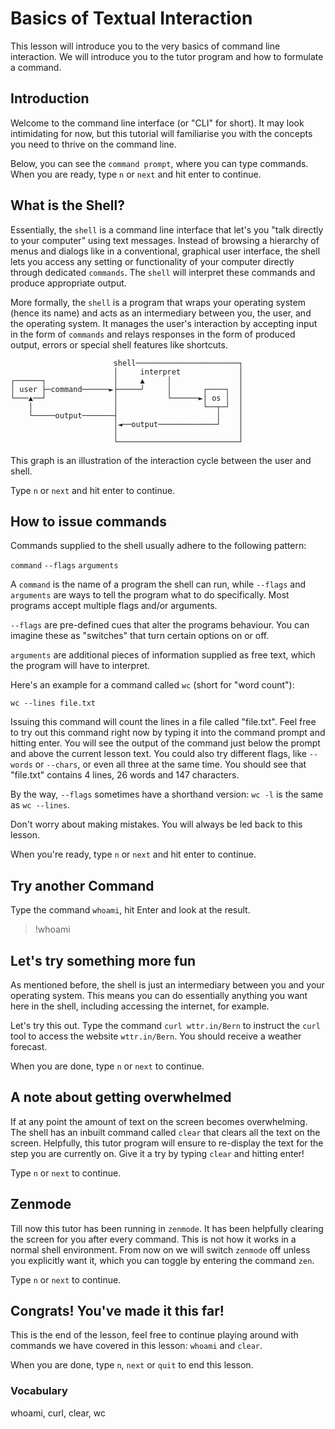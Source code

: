 # Basics of Textual Interaction

This lesson will introduce you to the very basics of command line interaction.
We will introduce you to the tutor program and how to formulate a command.

## Introduction

Welcome to the command line interface (or "CLI" for short). It may look
intimidating for now, but this tutorial will familiarise you with the concepts
you need to thrive on the command line.

Below, you can see the `command prompt`, where you can type commands. When you
are ready, type `n` or `next` and hit enter to continue.

## What is the Shell?

Essentially, the `shell` is a command line interface that let's you "talk
directly to your computer" using text messages. Instead of browsing a hierarchy
of menus and dialogs like in a conventional, graphical user interface, the
shell lets you access any setting or functionality of your computer directly
through dedicated `commands`. The `shell` will interpret these commands and
produce appropriate output.

More formally, the `shell` is a program that wraps your operating system (hence
its name) and acts as an intermediary between you, the user, and the operating
system. It manages the user's interaction by accepting input in the form of
`commands` and relays responses in the form of produced output, errors or
special shell features like shortcuts.

```
                       shell───────────────────────┐
                       │     interpret             │
┌──────┐               │     ▲     │               │
│ user ├─command──────►├─────┘     │       ┌────┐  │
└───▲──┘               │           └──────►│ os │  │
    │                  │                   └──┬─┘  │
    └─────output───────┤                      │    │
                       │◄──output─────────────┘    │
                       │                           │
                       └───────────────────────────┘
```

This graph is an illustration of the interaction cycle between the user and shell.

Type `n` or `next` and hit enter to continue.

## How to issue commands

Commands supplied to the shell usually adhere to the following pattern:

`command` `--flags` `arguments`

A `command` is the name of a program the shell can run, while `--flags` and
`arguments` are ways to tell the program what to do specifically. Most programs
accept multiple flags and/or arguments.

`--flags` are pre-defined cues that alter the programs behaviour. You can
imagine these as "switches" that turn certain options on or off.

`arguments` are additional pieces of information supplied as free text, which
the program will have to interpret.

Here's an example for a command called `wc` (short for "word count"):

`wc --lines file.txt`

Issuing this command will count the lines in a file called "file.txt". Feel
free to try out this command right now by typing it into the command prompt and
hitting enter. You will see the output of the command just below the prompt and
above the current lesson text. You could also try different flags, like
`--words` or `--chars`, or even all three at the same time. You should see that
"file.txt" contains 4 lines, 26 words and 147 characters.

By the way, `--flags` sometimes have a shorthand version: `wc -l` is the same as
`wc --lines`.

Don't worry about making mistakes. You will always be led back to this lesson.

When you're ready, type `n` or `next` and hit enter to continue.

## Try another Command

Type the command `whoami`, hit Enter and look at the result.

> !whoami

## Let's try something more fun

As mentioned before, the shell is just an intermediary between you and your
operating system. This means you can do essentially anything you want here in
the shell, including accessing the internet, for example.

Let's try this out. Type the command `curl wttr.in/Bern` to instruct the `curl` tool
to access the website `wttr.in/Bern`. You should receive a weather forecast.

When you are done, type `n` or `next` to continue.

## A note about getting overwhelmed

If at any point the amount of text on the screen becomes overwhelming. The shell
has an inbuilt command called `clear` that clears all the text on the screen.
Helpfully, this tutor program will ensure to re-display the text for the step
you are currently on. Give it a try by typing `clear` and hitting enter!

Type `n` or `next` to continue.

## Zenmode

Till now this tutor has been running in `zenmode`. It has been helpfully
clearing the screen for you after every command. This is not how it works in a
normal shell environment. From now on we will switch `zenmode` off unless you
explicitly want it, which you can toggle by entering the command `zen`.

Type `n` or `next` to continue.

## Congrats! You've made it this far!

This is the end of the lesson, feel free to continue playing around with
commands we have covered in this lesson:
`whoami` and `clear`.

When you are done, type `n`, `next` or `quit` to end this lesson.

### Vocabulary

whoami, curl, clear, wc
